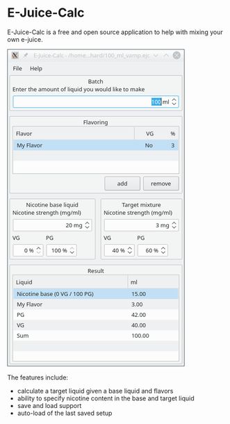 # E-Juice-Calc

E-Juice-Calc is a free and open source application to help with mixing your own e-juice.

![Alt text](/res/Screenshot_1.png?raw=true "The main window of e-juice-calc.")

The features include:

* calculate a target liquid given a base liquid and flavors
* ability to specify nicotine content in the base and target liquid
* save and load support
* auto-load of the last saved setup
